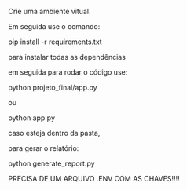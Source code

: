 Crie uma ambiente vitual.

Em seguida use o comando:

pip install -r requirements.txt

para instalar todas as dependências

em seguida para rodar o código use:

python projeto_final/app.py

ou

python app.py

caso esteja dentro da pasta, 

para gerar o relatório:

python generate_report.py

PRECISA DE UM ARQUIVO .ENV COM AS CHAVES!!!!
